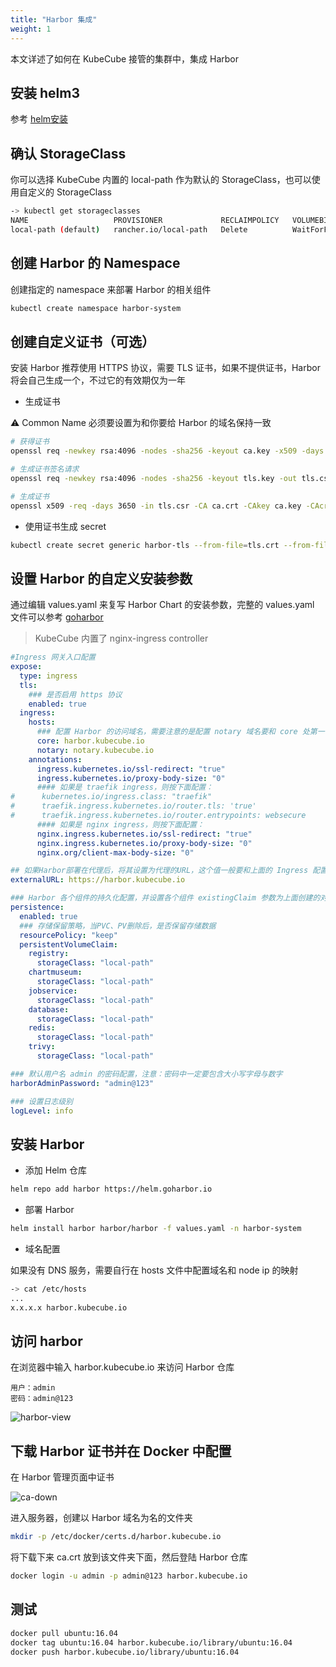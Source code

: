 ```yaml
---
title: "Harbor 集成"
weight: 1
---
```


本文详述了如何在 KubeCube 接管的集群中，集成 Harbor

## 安装 helm3

参考 [helm安装](https://helm.sh/zh/docs/intro/install/)

## 确认 StorageClass

你可以选择 KubeCube 内置的 local-path 作为默认的 StorageClass，也可以使用自定义的 StorageClass

```bash
-> kubectl get storageclasses
NAME                   PROVISIONER             RECLAIMPOLICY   VOLUMEBINDINGMODE      ALLOWVOLUMEEXPANSION   AGE
local-path (default)   rancher.io/local-path   Delete          WaitForFirstConsumer   false                  28d
```

## 创建 Harbor 的 Namespace

创建指定的 namespace 来部署 Harbor 的相关组件

```bash
kubectl create namespace harbor-system
```

## 创建自定义证书（可选）

安装 Harbor 推荐使用 HTTPS 协议，需要 TLS 证书，如果不提供证书，Harbor 将会自己生成一个，不过它的有效期仅为一年

- 生成证书  

⚠️ Common Name 必须要设置为和你要给 Harbor 的域名保持一致
```bash
# 获得证书
openssl req -newkey rsa:4096 -nodes -sha256 -keyout ca.key -x509 -days 3650 -out ca.crt

# 生成证书签名请求
openssl req -newkey rsa:4096 -nodes -sha256 -keyout tls.key -out tls.csr

# 生成证书
openssl x509 -req -days 3650 -in tls.csr -CA ca.crt -CAkey ca.key -CAcreateserial -out tls.crt
```

- 使用证书生成 secret 
```bash
kubectl create secret generic harbor-tls --from-file=tls.crt --from-file=tls.key --from-file=ca.crt -n harbor-system
```

## 设置 Harbor 的自定义安装参数

通过编辑 values.yaml 来复写 Harbor Chart 的安装参数，完整的 values.yaml 文件可以参考 [goharbor](https://github.com/goharbor/harbor-helm/blob/master/values.yaml)

> KubeCube 内置了 nginx-ingress controller

```yaml
#Ingress 网关入口配置
expose:
  type: ingress
  tls:
    ### 是否启用 https 协议
    enabled: true
  ingress:
    hosts:
      ### 配置 Harbor 的访问域名，需要注意的是配置 notary 域名要和 core 处第一个单词外，其余保持一致
      core: harbor.kubecube.io
      notary: notary.kubecube.io
    annotations:
      ingress.kubernetes.io/ssl-redirect: "true"
      ingress.kubernetes.io/proxy-body-size: "0"
      #### 如果是 traefik ingress，则按下面配置：
#      kubernetes.io/ingress.class: "traefik"
#      traefik.ingress.kubernetes.io/router.tls: 'true'
#      traefik.ingress.kubernetes.io/router.entrypoints: websecure
      #### 如果是 nginx ingress，则按下面配置：
      nginx.ingress.kubernetes.io/ssl-redirect: "true"
      nginx.ingress.kubernetes.io/proxy-body-size: "0"
      nginx.org/client-max-body-size: "0"

## 如果Harbor部署在代理后，将其设置为代理的URL，这个值一般要和上面的 Ingress 配置的地址保存一致
externalURL: https://harbor.kubecube.io

### Harbor 各个组件的持久化配置，并设置各个组件 existingClaim 参数为上面创建的对应 PVC 名称
persistence:
  enabled: true
  ### 存储保留策略，当PVC、PV删除后，是否保留存储数据
  resourcePolicy: "keep"
  persistentVolumeClaim:
    registry:
      storageClass: "local-path"
    chartmuseum:
      storageClass: "local-path"
    jobservice:
      storageClass: "local-path"
    database:
      storageClass: "local-path"
    redis:
      storageClass: "local-path"
    trivy:
      storageClass: "local-path"

### 默认用户名 admin 的密码配置，注意：密码中一定要包含大小写字母与数字
harborAdminPassword: "admin@123"

### 设置日志级别
logLevel: info
```

## 安装 Harbor

- 添加 Helm 仓库
```bash
helm repo add harbor https://helm.goharbor.io
```

- 部署 Harbor
```bash
helm install harbor harbor/harbor -f values.yaml -n harbor-system
```

- 域名配置

如果没有 DNS 服务，需要自行在 hosts 文件中配置域名和 node ip 的映射

```bash
-> cat /etc/hosts
...
x.x.x.x harbor.kubecube.io
```

## 访问 harbor

在浏览器中输入 harbor.kubecube.io 来访问 Harbor 仓库

```
用户：admin
密码：admin@123
```

![harbor-view](/imgs/user-guide/harbor/harbor/harbor-view.png)

## 下载 Harbor 证书并在 Docker 中配置

在 Harbor 管理页面中证书

![ca-down](/imgs/user-guide/harbor/harbor/ca-down.png)

进入服务器，创建以 Harbor 域名为名的文件夹

```bash
mkdir -p /etc/docker/certs.d/harbor.kubecube.io
```

将下载下来 ca.crt 放到该文件夹下面，然后登陆 Harbor 仓库

```bash
docker login -u admin -p admin@123 harbor.kubecube.io
```

## 测试

```bash
docker pull ubuntu:16.04
docker tag ubuntu:16.04 harbor.kubecube.io/library/ubuntu:16.04
docker push harbor.kubecube.io/library/ubuntu:16.04
```






